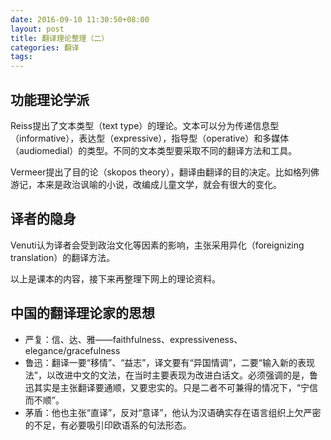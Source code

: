 ```yaml
---
date: 2016-09-10 11:30:50+08:00
layout: post
title: 翻译理论整理（二）
categories: 翻译
tags: 
---
```

 
## 功能理论学派

Reiss提出了文本类型（text type）的理论。文本可以分为传递信息型（informative），表达型（expressive），指导型（operative）和多媒体（audiomedial）的类型。不同的文本类型要采取不同的翻译方法和工具。

Vermeer提出了目的论（skopos theory），翻译由翻译的目的决定。比如格列佛游记，本来是政治讽喻的小说，改编成儿童文学，就会有很大的变化。

## 译者的隐身

Venuti认为译者会受到政治文化等因素的影响，主张采用异化（foreignizing translation）的翻译方法。

以上是课本的内容，接下来再整理下网上的理论资料。

## 中国的翻译理论家的思想

* 严复：信、达、雅——faithfulness、expressiveness、elegance/gracefulness 
* 鲁迅：翻译一要“移情”、“益志”，译文要有“异国情调”，二要“输入新的表现法”，以改进中文的文法，在当时主要表现为改进白话文。必须强调的是，鲁迅其实是主张翻译要通顺，又要忠实的。只是二者不可兼得的情况下，“宁信而不顺”。  
* 茅盾：他也主张“直译”，反对“意译”，他认为汉语确实存在语言组织上欠严密的不足，有必要吸引印欧语系的句法形态。
